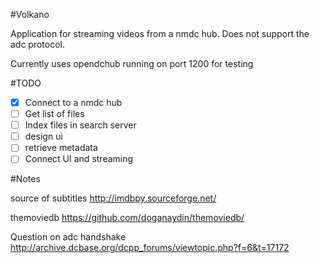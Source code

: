 #Volkano

Application for streaming videos from a nmdc hub. Does not support the adc protocol.

Currently uses opendchub running on port 1200 for testing

#TODO

- [X] Connect to a nmdc hub
- [ ] Get list of files
- [ ] Index files in search server
- [ ] design ui
- [ ] retrieve metadata
- [ ] Connect UI and streaming

#Notes

source of subtitles http://imdbpy.sourceforge.net/

themoviedb https://github.com/doganaydin/themoviedb/

Question on adc handshake http://archive.dcbase.org/dcpp_forums/viewtopic.php?f=6&t=17172
